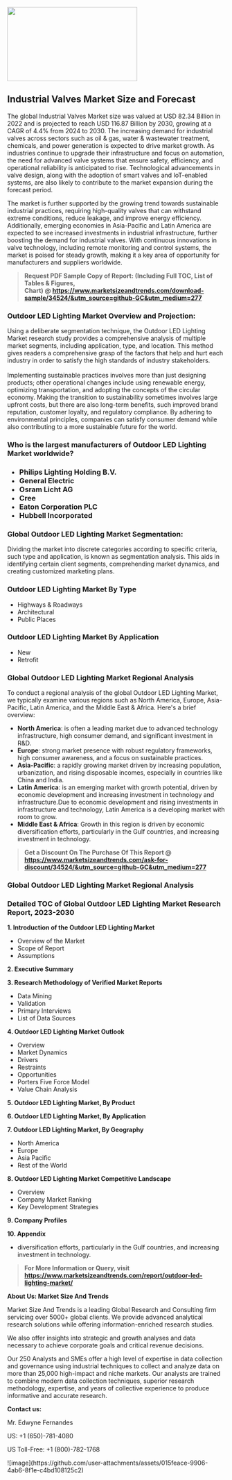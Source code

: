 <p><img class="alignnone size-medium wp-image-20088" src="https://ffe5etoiles.com/wp-content/uploads/2024/12/MST1-300x171.png" alt="" width="300" height="171" /></p><h2>Industrial Valves Market Size and Forecast</h2><p>The global Industrial Valves Market size was valued at USD 82.34 Billion in 2022 and is projected to reach USD 116.87 Billion by 2030, growing at a CAGR of 4.4% from 2024 to 2030. The increasing demand for industrial valves across sectors such as oil & gas, water & wastewater treatment, chemicals, and power generation is expected to drive market growth. As industries continue to upgrade their infrastructure and focus on automation, the need for advanced valve systems that ensure safety, efficiency, and operational reliability is anticipated to rise. Technological advancements in valve design, along with the adoption of smart valves and IoT-enabled systems, are also likely to contribute to the market expansion during the forecast period.</p><p>The market is further supported by the growing trend towards sustainable industrial practices, requiring high-quality valves that can withstand extreme conditions, reduce leakage, and improve energy efficiency. Additionally, emerging economies in Asia-Pacific and Latin America are expected to see increased investments in industrial infrastructure, further boosting the demand for industrial valves. With continuous innovations in valve technology, including remote monitoring and control systems, the market is poised for steady growth, making it a key area of opportunity for manufacturers and suppliers worldwide.</p></p><blockquote id="" class=""><strong>Request PDF Sample Copy of Report: (Including Full TOC, List of Tables &amp; Figures, Chart)&nbsp;@&nbsp;<strong><a href="https://www.marketsizeandtrends.com/download-sample/34524/&utm_source=github-GC&utm_medium=277" target="_blank">https://www.marketsizeandtrends.com/download-sample/34524/&utm_source=github-GC&utm_medium=277</a></strong></strong></blockquote><h3 id="" class="">Outdoor LED Lighting Market&nbsp;Overview and Projection:</h3><p id="" class="">Using a deliberate segmentation technique, the Outdoor LED Lighting Market research study provides a comprehensive analysis of multiple market segments, including application, type, and location. This method gives readers a comprehensive grasp of the factors that help and hurt each industry in order to satisfy the high standards of industry stakeholders. <br /> <br />Implementing sustainable practices involves more than just designing products; other operational changes include using renewable energy, optimizing transportation, and adopting the concepts of the circular economy. Making the transition to sustainability sometimes involves large upfront costs, but there are also long-term benefits, such improved brand reputation, customer loyalty, and regulatory compliance. By adhering to environmental principles, companies can satisfy consumer demand while also contributing to a more sustainable future for the world.</p><h3 id="" class="">Who is the largest manufacturers of&nbsp;Outdoor LED Lighting Market worldwide?</h3><h3 class=""><p><ul><li>Philips Lighting Holding B.V. </li><li> General Electric </li><li> Osram Licht AG </li><li> Cree </li><li> Eaton Corporation PLC </li><li> Hubbell Incorporated</li></ul></p></h3><h3 id="" class="">Global&nbsp;Outdoor LED Lighting Market Segmentation:</h3><p id="" class="">Dividing the market into discrete categories according to specific criteria, such type and application, is known as segmentation analysis. This aids in identifying certain client segments, comprehending market dynamics, and creating customized marketing plans.</p><h3 id="" class="">Outdoor LED Lighting Market&nbsp;By Type</h3><p><p><ul><li>Highways & Roadways </li><li> Architectural </li><li> Public Places</p></li></ul></p></p><h3 id="" class="">Outdoor LED Lighting Market&nbsp;By Application</h3><p class=""><p><ul><li>New </li><li> Retrofit</li></ul></p></p><h3 id="" class="">Global Outdoor LED Lighting Market Regional Analysis</h3><p id="" class="">To conduct a regional analysis of the global Outdoor LED Lighting Market, we typically examine various regions such as North America, Europe, Asia-Pacific, Latin America, and the Middle East &amp; Africa. Here's a brief overview:</p><ul><li><strong>North America</strong>: is often a leading market due to advanced technology infrastructure, high consumer demand, and significant investment in R&amp;D.</li><li><strong>Europe</strong>: strong market presence with robust regulatory frameworks, high consumer awareness, and a focus on sustainable practices.</li><li><strong>Asia-Pacific</strong>: a rapidly growing market driven by increasing population, urbanization, and rising disposable incomes, especially in countries like China and India.</li><li><strong>Latin America</strong>: is an emerging market with growth potential, driven by economic development and increasing investment in technology and infrastructure.Due to economic development and rising investments in infrastructure and technology, Latin America is a developing market with room to grow.</li><li><strong>Middle East &amp; Africa</strong>: Growth in this region is driven by economic diversification efforts, particularly in the Gulf countries, and increasing investment in technology.</li></ul><blockquote id="" class=""><strong>Get a Discount On The Purchase Of This Report @ <strong><a href="https://www.marketsizeandtrends.com/ask-for-discount/34524/&utm_source=github-GC&utm_medium=277" target="_blank">https://www.marketsizeandtrends.com/ask-for-discount/34524/&utm_source=github-GC&utm_medium=277</a></strong></strong></blockquote><h3 id="" class="">Global Outdoor LED Lighting Market Regional Analysis</h3><h3 id="" class="">Detailed TOC of Global Outdoor LED Lighting Market Research Report, 2023-2030</h3><p id="" class=""><strong>1. Introduction of the Outdoor LED Lighting Market</strong></p><ul><li>Overview of the Market</li><li>Scope of Report</li><li>Assumptions</li></ul><p id="" class=""><strong>2. Executive Summary</strong></p><p id="" class=""><strong>3. Research Methodology of Verified Market Reports</strong></p><ul><li>Data Mining</li><li>Validation</li><li>Primary Interviews</li><li>List of Data Sources</li></ul><p id="" class=""><strong>4. Outdoor LED Lighting Market Outlook</strong></p><ul><li>Overview</li><li>Market Dynamics</li><li>Drivers</li><li>Restraints</li><li>Opportunities</li><li>Porters Five Force Model</li><li>Value Chain Analysis</li></ul><p id="" class=""><strong>5. Outdoor LED Lighting Market, By Product</strong></p><p id="" class=""><strong>6. Outdoor LED Lighting Market, By Application</strong></p><p id="" class=""><strong>7. Outdoor LED Lighting Market, By Geography</strong></p><ul><li>North America</li><li>Europe</li><li>Asia Pacific</li><li>Rest of the World</li></ul><p id="" class=""><strong>8. Outdoor LED Lighting Market Competitive Landscape</strong></p><ul><li>Overview</li><li>Company Market Ranking</li><li>Key Development Strategies</li></ul><p id="" class=""><strong>9. Company Profiles</strong></p><p id="" class=""><strong>10. Appendix</strong></p><ul><li>diversification efforts, particularly in the Gulf countries, and increasing investment in technology.</li></ul><blockquote id="" class=""><strong>For More Information or Query, visit <strong><strong><a href="https://www.marketsizeandtrends.com/report/outdoor-led-lighting-market/" target="_blank">https://www.marketsizeandtrends.com/report/outdoor-led-lighting-market/</a></strong></strong></strong></blockquote><p id="" class=""><strong>About Us: Market Size And Trends</strong></p><p id="" class="">Market Size And Trends is a leading Global Research and Consulting firm servicing over 5000+ global clients. We provide advanced analytical research solutions while offering information-enriched research studies.</p><p id="" class="">We also offer insights into strategic and growth analyses and data necessary to achieve corporate goals and critical revenue decisions.</p><p id="" class="">Our 250 Analysts and SMEs offer a high level of expertise in data collection and governance using industrial techniques to collect and analyze data on more than 25,000 high-impact and niche markets. Our analysts are trained to combine modern data collection techniques, superior research methodology, expertise, and years of collective experience to produce informative and accurate research.</p><p id="" class=""><strong>Contact us:</strong></p><p id="" class="">Mr. Edwyne Fernandes</p><p id="" class="">US: +1 (650)-781-4080</p><p id="" class="">US Toll-Free: +1 (800)-782-1768</p>
![image](https://github.com/user-attachments/assets/015feace-9906-4ab6-8f1e-c4bd108125c2)
